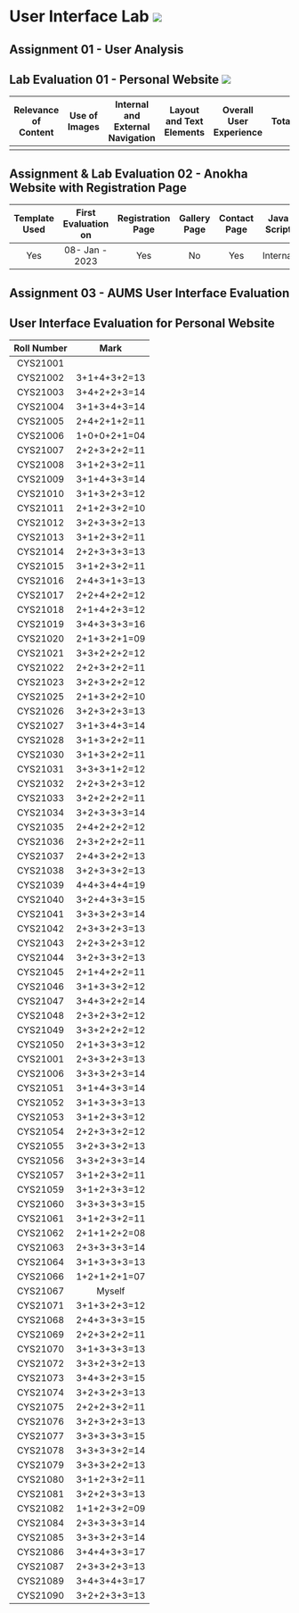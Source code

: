 # User Interface Lab ![](https://img.shields.io/badge/-Live-brightgreen)

## Assignment 01 - User Analysis 


## Lab Evaluation 01 - Personal Website ![](https://img.shields.io/badge/-Completed-brightgreen)

| Relevance of Content | Use of Images | Internal and External Navigation | Layout and Text Elements | Overall User Experience | Total | 
|:--------------------:|:-------------:|:--------------------------------:|:------------------------:|:-----------------------:|:-----:|
|                    |       |                   |                      |                  |     |

## Assignment & Lab Evaluation 02 - Anokha Website with Registration Page 

| Template Used | First Evaluation on |  Registration Page | Gallery Page | Contact Page | Java Script | Style Guide | Best Practices | 
|:-------------:|:-------------------:|:------------------:|:------------:|:------------:|:-----------:|:-----------:|:--------------:|
|    Yes        |   08- Jan - 2023    |       Yes          |      No      |     Yes      |   Internal  |     Yes     |     No         |

## Assignment 03 - AUMS User Interface Evaluation


## User Interface Evaluation for Personal Website

 |  Roll Number |     Mark     | 
 |:------------:|:------------:| 
 |   CYS21001   |              | 
 |   CYS21002   | 3+1+4+3+2=13 | 
 |   CYS21003   | 3+4+2+2+3=14 | 
 |   CYS21004   | 3+1+3+4+3=14 | 
 |   CYS21005   | 2+4+2+1+2=11 | 
 |   CYS21006   | 1+0+0+2+1=04 | 
 |   CYS21007   | 2+2+3+2+2=11 | 
 |   CYS21008   | 3+1+2+3+2=11 | 
 |   CYS21009   | 3+1+4+3+3=14 | 
 |   CYS21010   | 3+1+3+2+3=12 | 
 |   CYS21011   | 2+1+2+3+2=10 | 
 |   CYS21012   | 3+2+3+3+2=13 | 
 |   CYS21013   | 3+1+2+3+2=11 | 
 |   CYS21014   | 2+2+3+3+3=13 | 
 |   CYS21015   | 3+1+2+3+2=11 | 
 |   CYS21016   | 2+4+3+1+3=13 | 
 |   CYS21017   | 2+2+4+2+2=12 | 
 |   CYS21018   | 2+1+4+2+3=12 | 
 |   CYS21019   | 3+4+3+3+3=16 | 
 |   CYS21020   | 2+1+3+2+1=09 | 
 |   CYS21021   | 3+3+2+2+2=12 | 
 |   CYS21022   | 2+2+3+2+2=11 | 
 |   CYS21023   | 3+2+3+2+2=12 | 
 |   CYS21025   | 2+1+3+2+2=10 | 
 |   CYS21026   | 3+2+3+2+3=13 | 
 |   CYS21027   | 3+1+3+4+3=14 | 
 |   CYS21028   | 3+1+3+2+2=11 | 
 |   CYS21030   | 3+1+3+2+2=11 | 
 |   CYS21031   | 3+3+3+1+2=12 | 
 |   CYS21032   | 2+2+3+2+3=12 | 
 |   CYS21033   | 3+2+2+2+2=11 | 
 |   CYS21034   | 3+2+3+3+3=14 | 
 |   CYS21035   | 2+4+2+2+2=12 | 
 |   CYS21036   | 2+3+2+2+2=11 | 
 |   CYS21037   | 2+4+3+2+2=13 |  
 |   CYS21038   | 3+2+3+3+2=13 | 
 |   CYS21039   | 4+4+3+4+4=19 | 
 |   CYS21040   | 3+2+4+3+3=15 | 
 |   CYS21041   | 3+3+3+2+3=14 | 
 |   CYS21042   | 2+3+3+2+3=13 | 
 |   CYS21043   | 2+2+3+2+3=12 | 
 |   CYS21044   | 3+2+3+3+2=13 | 
 |   CYS21045   | 2+1+4+2+2=11 | 
 |   CYS21046   | 3+1+3+3+2=12 | 
 |   CYS21047   | 3+4+3+2+2=14 | 
 |   CYS21048   | 2+3+2+3+2=12 | 
 |   CYS21049   | 3+3+2+2+2=12 | 
 |   CYS21050   | 2+1+3+3+3=12 | 
 |   CYS21001   | 2+3+3+2+3=13 | 
 |   CYS21006   | 3+3+3+2+3=14 | 
 |   CYS21051   | 3+1+4+3+3=14 |   
 |   CYS21052   | 3+1+3+3+3=13 |  
 |   CYS21053   | 3+1+2+3+3=12 |  
 |   CYS21054   | 2+2+3+3+2=12 | 
 |   CYS21055   | 3+2+3+3+2=13 | 
 |   CYS21056   | 3+3+2+3+3=14 | 
 |   CYS21057   | 3+1+2+3+2=11 | 
 |   CYS21059   | 3+1+2+3+3=12 | 
 |   CYS21060   | 3+3+3+3+3=15 | 
 |   CYS21061   | 3+1+2+3+2=11 | 
 |   CYS21062   | 2+1+1+2+2=08 | 
 |   CYS21063   | 2+3+3+3+3=14 | 
 |   CYS21064   | 3+1+3+3+3=13 | 
 |   CYS21066   | 1+2+1+2+1=07 | 
 |   CYS21067   |    Myself    | 
 |   CYS21071   | 3+1+3+2+3=12 | 
 |   CYS21068   | 2+4+3+3+3=15 | 
 |   CYS21069   | 2+2+3+2+2=11 | 
 |   CYS21070   | 3+1+3+3+3=13 | 
 |   CYS21072   | 3+3+2+3+2=13 | 
 |   CYS21073   | 3+4+3+2+3=15 | 
 |   CYS21074   | 3+2+3+2+3=13 | 
 |   CYS21075   | 2+2+2+3+2=11 | 
 |   CYS21076   | 3+2+3+2+3=13 | 
 |   CYS21077   | 3+3+3+3+3=15 | 
 |   CYS21078   | 3+3+3+3+2=14 | 
 |   CYS21079   | 3+3+3+2+2=13 | 
 |   CYS21080   | 3+1+2+3+2=11 | 
 |   CYS21081   | 3+2+2+3+3=13 | 
 |   CYS21082   | 1+1+2+3+2=09 | 
 |   CYS21084   | 2+3+3+3+3=14 | 
 |   CYS21085   | 3+3+3+2+3=14 | 
 |   CYS21086   | 3+4+4+3+3=17 | 
 |   CYS21087   | 2+3+3+2+3=13 | 
 |   CYS21089   | 3+4+3+4+3=17 | 
 |   CYS21090   | 3+2+2+3+3=13 |   

